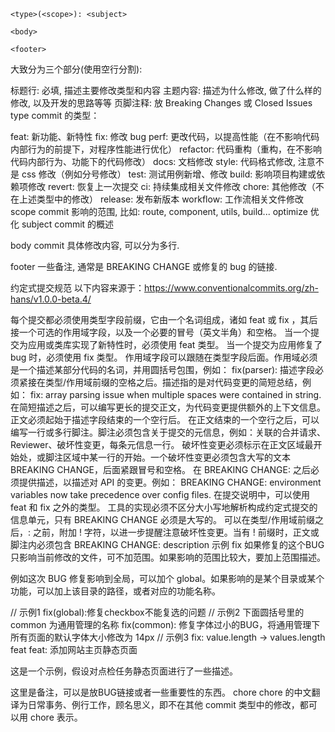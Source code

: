 ```
<type>(<scope>): <subject>

<body>

<footer>
```
大致分为三个部分(使用空行分割):

标题行: 必填, 描述主要修改类型和内容
主题内容: 描述为什么修改, 做了什么样的修改, 以及开发的思路等等
页脚注释: 放 Breaking Changes 或 Closed Issues
type
commit 的类型：

feat: 新功能、新特性
fix: 修改 bug
perf: 更改代码，以提高性能（在不影响代码内部行为的前提下，对程序性能进行优化）
refactor: 代码重构（重构，在不影响代码内部行为、功能下的代码修改）
docs: 文档修改
style: 代码格式修改, 注意不是 css 修改（例如分号修改）
test: 测试用例新增、修改
build: 影响项目构建或依赖项修改
revert: 恢复上一次提交
ci: 持续集成相关文件修改
chore: 其他修改（不在上述类型中的修改）
release: 发布新版本
workflow: 工作流相关文件修改
scope
commit 影响的范围, 比如: route, component, utils, build...
optimize 优化
subject
commit 的概述

body
commit 具体修改内容, 可以分为多行.

footer
一些备注, 通常是 BREAKING CHANGE 或修复的 bug 的链接.

约定式提交规范
以下内容来源于：https://www.conventionalcommits.org/zh-hans/v1.0.0-beta.4/

每个提交都必须使用类型字段前缀，它由一个名词组成，诸如 feat 或 fix ，其后接一个可选的作用域字段，以及一个必要的冒号（英文半角）和空格。
当一个提交为应用或类库实现了新特性时，必须使用 feat 类型。
当一个提交为应用修复了 bug 时，必须使用 fix 类型。
作用域字段可以跟随在类型字段后面。作用域必须是一个描述某部分代码的名词，并用圆括号包围，例如： fix(parser):
描述字段必须紧接在类型/作用域前缀的空格之后。描述指的是对代码变更的简短总结，例如： fix: array parsing issue when multiple spaces were contained in string.
在简短描述之后，可以编写更长的提交正文，为代码变更提供额外的上下文信息。正文必须起始于描述字段结束的一个空行后。
在正文结束的一个空行之后，可以编写一行或多行脚注。脚注必须包含关于提交的元信息，例如：关联的合并请求、Reviewer、破坏性变更，每条元信息一行。
破坏性变更必须标示在正文区域最开始处，或脚注区域中某一行的开始。一个破坏性变更必须包含大写的文本 BREAKING CHANGE，后面紧跟冒号和空格。
在 BREAKING CHANGE: 之后必须提供描述，以描述对 API 的变更。例如： BREAKING CHANGE: environment variables now take precedence over config files.
在提交说明中，可以使用 feat 和 fix 之外的类型。
工具的实现必须不区分大小写地解析构成约定式提交的信息单元，只有 BREAKING CHANGE 必须是大写的。
可以在类型/作用域前缀之后，: 之前，附加 ! 字符，以进一步提醒注意破坏性变更。当有 ! 前缀时，正文或脚注内必须包含 BREAKING CHANGE: description
示例
fix
如果修复的这个BUG只影响当前修改的文件，可不加范围。如果影响的范围比较大，要加上范围描述。

例如这次 BUG 修复影响到全局，可以加个 global。如果影响的是某个目录或某个功能，可以加上该目录的路径，或者对应的功能名称。

// 示例1
fix(global):修复checkbox不能复选的问题
// 示例2 下面圆括号里的 common 为通用管理的名称
fix(common): 修复字体过小的BUG，将通用管理下所有页面的默认字体大小修改为 14px
// 示例3
fix: value.length -> values.length
feat
feat: 添加网站主页静态页面

这是一个示例，假设对点检任务静态页面进行了一些描述。

这里是备注，可以是放BUG链接或者一些重要性的东西。
chore
chore 的中文翻译为日常事务、例行工作，顾名思义，即不在其他 commit 类型中的修改，都可以用 chore 表示。
